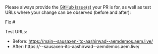 Please always provide the [GitHub issue(s)](../issues) your PR is for, as well as test URLs where your change can be observed (before and after):

Fix #<gh-issue-id>

Test URLs:
- Before: https://main--sausaxen-itc-aashirwad--aemdemos.aem.live/
- After: https://<branch>--sausaxen-itc-aashirwad--aemdemos.aem.live/
